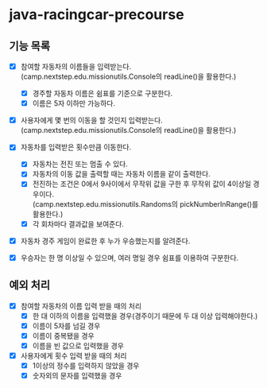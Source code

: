 # java-racingcar-precourse

## 기능 목록
- [X] 참여할 자동차의 이름들을 입력받는다.
      <br/>(camp.nextstep.edu.missionutils.Console의 readLine()을 활용한다.)
  - [X] 경주할 자동차 이름은 쉼표를 기준으로 구분한다.
  - [X] 이름은 5자 이하만 가능하다.
  
- [X] 사용자에게 몇 번의 이동을 할 것인지 입력받는다.
      <br/>(camp.nextstep.edu.missionutils.Console의 readLine()을 활용한다.)

- [X] 자동차를 입력받은 횟수만큼 이동한다.
  - [X] 자동차는 전진 또는 멈출 수 있다.
  - [X] 자동차의 이동 값을 출력할 때는 자동차 이름을 같이 출력한다.
  - [X] 전진하는 조건은 0에서 9사이에서 무작위 값을 구한 후 무작위 값이 4이상일 경우이다.
        <br/>(camp.nextstep.edu.missionutils.Randoms의 pickNumberInRange()를 활용한다.)
  - [X] 각 회차마다 결과값을 보여준다.

- [X] 자동차 경주 게임이 완료한 후 누가 우승했는지를 알려준다.
-   [X] 우승자는 한 명 이상일 수 있으며, 여러 명일 경우 쉼표를 이용하여 구분한다.

## 예외 처리
  - [X] 참여할 자동차의 이름 입력 받을 때의 처리
    - [X] 한 대 이하의 이름을 입력했을 경우(경주이기 때문에 두 대 이상 입력해야한다.)
    - [X] 이름이 5자를 넘길 경우
    - [X] 이름이 중복됐을 경우
    - [X] 이름을 빈 값으로 입력했을 경우
  
  - [X] 사용자에게 횟수 입력 받을 때의 처리
    - [X] 1이상의 정수를 입력하지 않았을 경우
    - [X] 숫자외의 문자를 입력했을 경우
